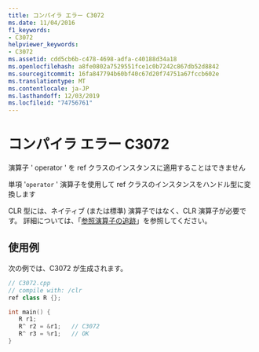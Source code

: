 ```yaml
---
title: コンパイラ エラー C3072
ms.date: 11/04/2016
f1_keywords:
- C3072
helpviewer_keywords:
- C3072
ms.assetid: cdd5cb6b-c478-4698-adfa-c40188d34a18
ms.openlocfilehash: a8fe0802a7529551fce1c0b7242c867db52d8842
ms.sourcegitcommit: 16fa847794b60bf40c67d20f74751a67fccb602e
ms.translationtype: MT
ms.contentlocale: ja-JP
ms.lasthandoff: 12/03/2019
ms.locfileid: "74756761"
---
```

# <a name="compiler-error-c3072"></a>コンパイラ エラー C3072

演算子 ' operator ' を ref クラスのインスタンスに適用することはできません

単項 '`operator` ' 演算子を使用して ref クラスのインスタンスをハンドル型に変換します

CLR 型には、ネイティブ (または標準) 演算子ではなく、CLR 演算子が必要です。  詳細については、「[参照演算子の追跡](../../extensions/tracking-reference-operator-cpp-component-extensions.md)」を参照してください。

## <a name="example"></a>使用例

次の例では、C3072 が生成されます。

```cpp
// C3072.cpp
// compile with: /clr
ref class R {};

int main() {
   R r1;
   R^ r2 = &r1;   // C3072
   R^ r3 = %r1;   // OK
}
```
